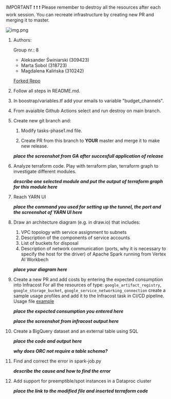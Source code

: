 IMPORTANT ❗ ❗ ❗ Please remember to destroy all the resources after each work session. You can recreate infrastructure by creating new PR and merging it to master.

![img.png](doc/figures/destroy.png)

1. Authors:

   Group nr.: 8
   - Aleksander Świniarski (309423)
   - Marta Sobol (318723)
   - Magdalena Kalińska (310242)

   [Forked Repo](https://github.com/AleksanderSwiniarski/tbd-workshop-1)

2. Follow all steps in README.md.

3. In boostrap/variables.tf add your emails to variable "budget_channels".

4. From avaialble Github Actions select and run destroy on main branch.

5. Create new git branch and:
    1. Modify tasks-phase1.md file.

    2. Create PR from this branch to **YOUR** master and merge it to make new release.

    ***place the screenshot from GA after succesfull application of release***


6. Analyze terraform code. Play with terraform plan, terraform graph to investigate different modules.

    ***describe one selected module and put the output of terraform graph for this module here***

7. Reach YARN UI

   ***place the command you used for setting up the tunnel, the port and the screenshot of YARN UI here***

8. Draw an architecture diagram (e.g. in draw.io) that includes:
    1. VPC topology with service assignment to subnets
    2. Description of the components of service accounts
    3. List of buckets for disposal
    4. Description of network communication (ports, why it is necessary to specify the host for the driver) of Apache Spark running from Vertex AI Workbech

    ***place your diagram here***

9. Create a new PR and add costs by entering the expected consumption into Infracost
For all the resources of type: `google_artifact_registry`, `google_storage_bucket`, `google_service_networking_connection`
create a sample usage profiles and add it to the Infracost task in CI/CD pipeline. Usage file [example](https://github.com/infracost/infracost/blob/master/infracost-usage-example.yml)

   ***place the expected consumption you entered here***

   ***place the screenshot from infracost output here***

10. Create a BigQuery dataset and an external table using SQL

    ***place the code and output here***

    ***why does ORC not require a table schema?***

11. Find and correct the error in spark-job.py

    ***describe the cause and how to find the error***

12. Add support for preemptible/spot instances in a Dataproc cluster

    ***place the link to the modified file and inserted terraform code***


